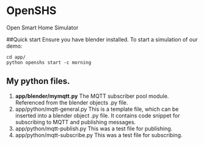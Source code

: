 # OpenSHS
Open Smart Home Simulator

##Quick start
Ensure you have blender installed. To start a simulation of our demo:

```
cd app/
python openshs start -c morning
```

## My python files.
1. **app/blender/mymqtt.py** The MQTT subscriber pool module. Referenced from the blender objects .py file.
2. app/python/mqtt-general.py This is a template file, which can be inserted into a blender object .py file. It contains code snippet for subscribing to MQTT and publishing messages.
3. app/python/mqtt-publish.py This was a test file for publishing.
4. app/python/mqtt-subscribe.py This was a test file for subscribing.